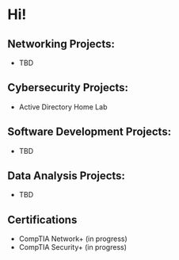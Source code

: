 <h1>Hi!</h1>

<h2>Networking Projects:</h2>

- TBD


<h2>Cybersecurity Projects:</h2>

- Active Directory Home Lab


<h2>Software Development Projects:</h2>

- TBD


<h2>Data Analysis Projects:</h2>

- TBD
  

<h2>Certifications</h2>

- CompTIA Network+ (in progress)
- CompTIA Security+ (in progress)


<!--
**joshmadakor1/joshmadakor1** is a ✨ _special_ ✨ repository because its `README.md` (this file) appears on your GitHub profile.

Here are some ideas to get you started:

- 🔭 I’m currently working on ...
- 🌱 I’m currently learning ...
- 👯 I’m looking to collaborate on ...
- 🤔 I’m looking for help with ...
- 💬 Ask me about ...
- 📫 How to reach me: ...
- 😄 Pronouns: ...
- ⚡ Fun fact: ...
-->
